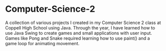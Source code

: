 # Computer-Science-2

A collection of various projects I created in my Computer Science 2 class at Coppell High School using Java. Through the year, I have learned how to use Java Swing to 
create games and small applications with user input. Games like Pong and Snake required learning how to use paint() and a game loop for animating movement. 

